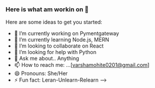 
### Here is what am workin on 👋


Here are some ideas to get you started:

- 🔭 I’m currently working on Pymentgateway
- 🌱 I’m currently learning Node.js, MERN
- 👯 I’m looking to collaborate on React
- 🤔 I’m looking for help with Python
- 💬 Ask me about.. Anything
- 📫 How to reach me: ...[varshamohite0201@gmail.com]
- 😄 Pronouns: She/Her
- ⚡ Fun fact: Leran-Unlearn-Relearn
-->
